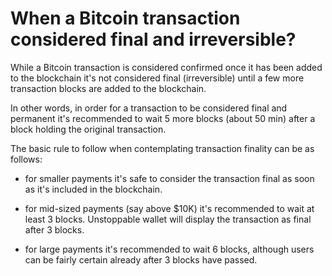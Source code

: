 # When a Bitcoin transaction considered final and irreversible?

While a Bitcoin transaction is considered confirmed once it has been added to the blockchain it's not considered final (irreversible) until a few more transaction blocks are added to the blockchain.

In other words, in order for a transaction to be considered final and permanent it's recommended to wait 5 more blocks (about 50 min) after a block holding the original transaction.

The basic rule to follow when contemplating transaction finality can be as follows:

- for smaller payments it's safe to consider the transaction final as soon as it's included in the blockchain.
  
- for mid-sized payments (say above $10K) it's recommended to wait at least 3 blocks. Unstoppable wallet will display the transaction as final after 3 blocks.
  
- for large payments it's recommended to wait 6 blocks, although users can be fairly certain already after 3 blocks have passed.
